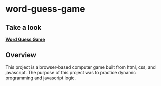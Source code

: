 # word-guess-game

## Take a look

**[Word Guess Game](https://andrewpetersondev.github.io/word-guess-game/)**

## Overview

This project is a browser-based computer game built from html, css, and javascript. The purpose of this project was to practice dynamic programming and javascript logic.